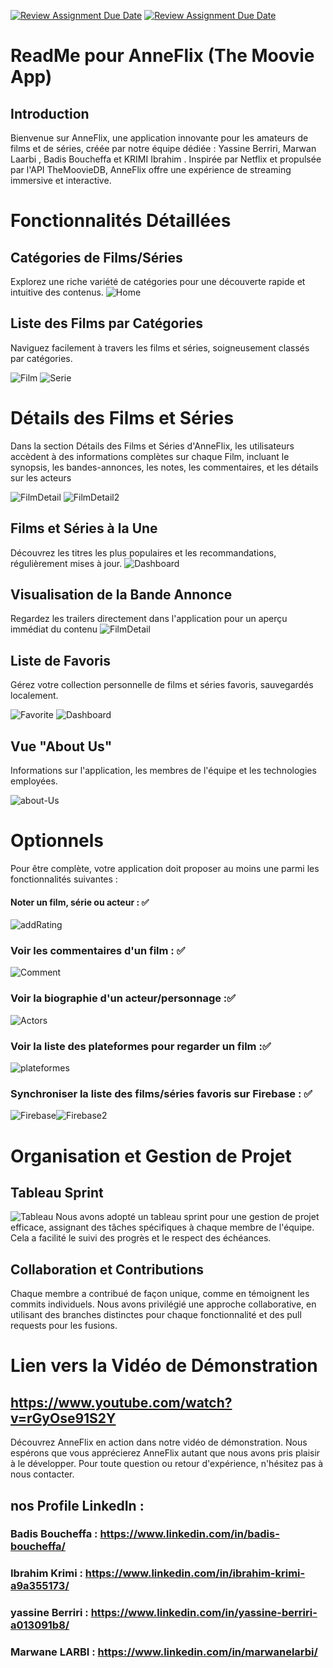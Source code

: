 [![Review Assignment Due Date](https://classroom.github.com/assets/deadline-readme-button-24ddc0f5d75046c5622901739e7c5dd533143b0c8e959d652212380cedb1ea36.svg)](https://classroom.github.com/a/I4c0DUx4)
[![Review Assignment Due Date](https://classroom.github.com/assets/deadline-readme-button-24ddc0f5d75046c5622901739e7c5dd533143b0c8e959d652212380cedb1ea36.svg)](https://classroom.github.com/a/I4c0DUx4)
# ReadMe pour AnneFlix (The Moovie App)

## Introduction
Bienvenue sur AnneFlix, une application innovante pour les amateurs de films et de séries, créée par notre équipe dédiée : Yassine Berriri, Marwan Laarbi , Badis Boucheffa et  KRIMI Ibrahim . Inspirée par Netflix et propulsée par l'API TheMoovieDB, AnneFlix offre une expérience de streaming immersive et interactive.

# Fonctionnalités Détaillées

## Catégories de Films/Séries
Explorez une riche variété de catégories pour une découverte rapide et intuitive des contenus.
![Home](https://github.com/MBDS-2023-2024/mini-projet-ibrahim-yassine-badis-marwan/assets/96066061/8d5a6189-87a9-4ae7-9aaa-d3d60b98dd94)

## Liste des Films par Catégories 
Naviguez facilement à travers les films et séries, soigneusement classés par catégories.

![Film](https://github.com/MBDS-2023-2024/mini-projet-ibrahim-yassine-badis-marwan/assets/96066061/e3da6ca2-8607-4fe6-b794-5d2405da2b7d)
![Serie](https://github.com/MBDS-2023-2024/mini-projet-ibrahim-yassine-badis-marwan/assets/96066061/2335bb74-4ec6-4661-a924-38e7cdbb12ef)

# Détails des Films et Séries
Dans la section Détails des Films et Séries d'AnneFlix, les utilisateurs accèdent à des informations complètes sur chaque Film, incluant le synopsis, les bandes-annonces, les notes, les commentaires, et les détails sur les acteurs

![FilmDetail](https://github.com/MBDS-2023-2024/mini-projet-ibrahim-yassine-badis-marwan/assets/96066061/ff157bc1-32cb-41a7-9ce1-4b65f5c3a4aa)
![FilmDetail2](https://github.com/MBDS-2023-2024/mini-projet-ibrahim-yassine-badis-marwan/assets/96066061/33fdfb77-87c1-477f-aa05-9c799fc4cd57)

## Films et Séries à la Une
Découvrez les titres les plus populaires et les recommandations, régulièrement mises à jour.
![Dashboard](https://github.com/MBDS-2023-2024/mini-projet-ibrahim-yassine-badis-marwan/assets/96066061/8006d37c-9973-412c-a825-f1ec730ae021)

## Visualisation de la Bande Annonce
Regardez les trailers directement dans l'application pour un aperçu immédiat du contenu
![FilmDetail](https://github.com/MBDS-2023-2024/mini-projet-ibrahim-yassine-badis-marwan/assets/96066061/99c8e0c9-0b58-42b8-a521-5d965c7a69e8)

## Liste de Favoris
Gérez votre collection personnelle de films et séries favoris, sauvegardés localement.

![Favorite](https://github.com/MBDS-2023-2024/mini-projet-ibrahim-yassine-badis-marwan/assets/96066061/1c6b76bc-ad53-441f-a8f0-eafff910370d)
![Dashboard](https://github.com/MBDS-2023-2024/mini-projet-ibrahim-yassine-badis-marwan/assets/96066061/74c7ee89-84f7-4fe1-879d-93e4e6a392b2)

## Vue "About Us"
Informations sur l'application, les membres de l'équipe et les technologies employées.

![about-Us](https://github.com/MBDS-2023-2024/mini-projet-ibrahim-yassine-badis-marwan/assets/96066061/c8b00304-f3e9-41cc-92bc-85b916766fee)


# Optionnels
Pour être complète, votre application doit proposer au moins une parmi les fonctionnalités suivantes :

#### Noter un film, série ou acteur : ✅ 
![addRating](https://github.com/MBDS-2023-2024/mini-projet-ibrahim-yassine-badis-marwan/assets/96066061/2de02200-9a3d-4e78-ad17-f9f0518f9b1a)

### Voir les commentaires d'un film : ✅

![Comment](https://github.com/MBDS-2023-2024/mini-projet-ibrahim-yassine-badis-marwan/assets/96066061/53d340bf-c32a-4893-9cea-42caba654336)

### Voir la biographie d'un acteur/personnage :✅

![Actors](https://github.com/MBDS-2023-2024/mini-projet-ibrahim-yassine-badis-marwan/assets/96066061/a37e57c2-dde2-4b82-b087-962ac921de4a)

### Voir la liste des plateformes pour regarder un film :✅

![plateformes](https://github.com/MBDS-2023-2024/mini-projet-ibrahim-yassine-badis-marwan/assets/96066061/05a48457-44b5-4301-8abe-40053cbc322b)

### Synchroniser la liste des films/séries favoris sur Firebase : ✅
![Firebase](https://github.com/MBDS-2023-2024/mini-projet-ibrahim-yassine-badis-marwan/assets/96066061/32e41bcd-6796-41c0-a5c4-9fbcc7271db5)![Firebase2](https://github.com/MBDS-2023-2024/mini-projet-ibrahim-yassine-badis-marwan/assets/96066061/db9e2e62-f32f-4629-af77-e0ab90439f38)



# Organisation et Gestion de Projet

## Tableau Sprint
![Tableau](https://github.com/MBDS-2023-2024/mini-projet-ibrahim-yassine-badis-marwan/assets/32772609/207e9340-b83a-4b04-a2a6-0e9a4ba0c626)
Nous avons adopté un tableau sprint pour une gestion de projet efficace, assignant des tâches spécifiques à chaque membre de l'équipe. Cela a facilité le suivi des progrès et le respect des échéances.

## Collaboration et Contributions
Chaque membre a contribué de façon unique, comme en témoignent les commits individuels. Nous avons privilégié une approche collaborative, en utilisant des branches distinctes pour chaque fonctionnalité et des pull requests pour les fusions. 

# Lien vers la Vidéo de Démonstration

## https://www.youtube.com/watch?v=rGyOse91S2Y

Découvrez AnneFlix en action dans notre vidéo de démonstration.
Nous espérons que vous apprécierez AnneFlix autant que nous avons pris plaisir à le développer. Pour toute question ou retour d'expérience, n'hésitez pas à nous contacter.

## nos Profile LinkedIn : 
### Badis Boucheffa : https://www.linkedin.com/in/badis-boucheffa/
### Ibrahim Krimi : https://www.linkedin.com/in/ibrahim-krimi-a9a355173/ 
### yassine Berriri : https://www.linkedin.com/in/yassine-berriri-a013091b8/ 
### Marwane LARBI : https://www.linkedin.com/in/marwanelarbi/ 


